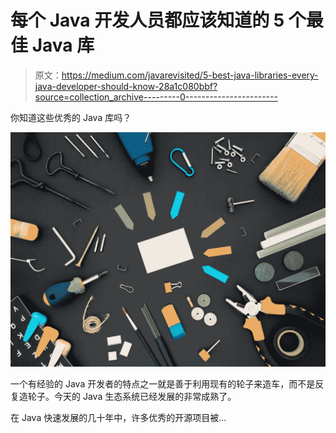 # 每个 Java 开发人员都应该知道的 5 个最佳 Java 库

> 原文：<https://medium.com/javarevisited/5-best-java-libraries-every-java-developer-should-know-28a1c080bbf?source=collection_archive---------0----------------------->

你知道这些优秀的 Java 库吗？

![](img/f7122fe1d4506ab83379e3c23dc4a4b6.png)

一个有经验的 Java 开发者的特点之一就是善于利用现有的轮子来造车，而不是反复造轮子。今天的 Java 生态系统已经发展的非常成熟了。

在 Java 快速发展的几十年中，许多优秀的开源项目被…